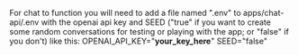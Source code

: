 For chat to function you will need to add a file named ".env" to apps/chat-api/.env with the openai api key and SEED ("true" if you want to create some random conversations for testing or playing with the app; or "false" if you don't) like this:
OPENAI_API_KEY="__your_key_here__"
SEED="false"
